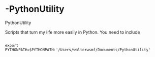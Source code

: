 # -PythonUtility
PythonUtility

Scripts that turn my life more easily in Python. You need to include 

```

export PYTHONPATH=$PYTHONPATH:'/Users/walterwsmf/Documents/PythonUtility'

```